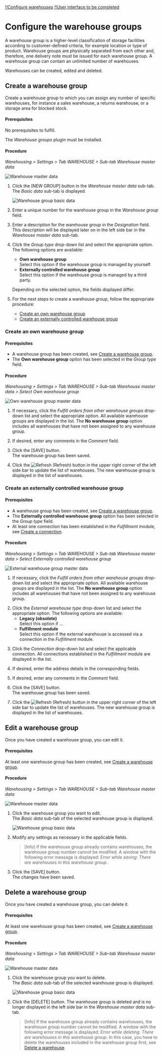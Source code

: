 [!!Configure warehouses](./02_ConfigureWarehouses.md)
[!!User interface to be completed](../UserInterface/XX_tobecompleted.md)


# Configure the warehouse groups

A warehouse group is a higher-level classification of storage facilities according to customer-defined criteria, for example location or type of product. Warehouse groups are physically separated from each other and, therefore, one delivery note must be issued for each warehouse group. A warehouse group can contain an unlimited number of warehouses.  

Warehouses can be created, edited and deleted.



## Create a warehouse group

Create a warehouse group to which you can assign any number of specific warehouses, for instance a sales warehouse, a returns warehouse, or a storage area for blocked stock.

#### Prerequisites

No prerequisites to fulfill.

The *Warehouse groups* plugin must be installed.

[comment]: <> (Diese Info in General? Stimmt das? Lagergruppe-, Lager-, Lagerplanung- und Lagerreichweiten...- Plugins müssen generell zusammen mit Lager installiert sein? Oder passiert das beim Installation von Lager-Modul?)

#### Procedure

*Warehousing > Settings > Tab WAREHOUSE > Sub-tab Warehouse master data*

![Warehouse master data](../../Assets/Screenshots/RetailSuiteWarehousing/Settings/Warehouse/WarehouseMasterData/WarehouseMasterData.png "[Warehouse master data]")

1. Click the [NEW GROUP] button in the *Warehouse master data* sub-tab.  
    The *Basic data* sub-tab is displayed.

    ![Warehouse group basic data](../../Assets/Screenshots/RetailSuiteWarehousing/Settings/Warehouse/WarehouseMasterData/WarehouseGroupBasicData.png "[Warehouse group basic data]")

2. Enter a unique number for the warehouse group in the *Warehouse group* field.

3. Enter a description for the warehouse group in the *Designation* field. This description will be displayed later on in the left side bar in the *Warehouse master data* sub-tab.

4. Click the *Group type* drop-down list and select the appropriate option. The following options are available:
    - **Own warehouse group**  
        Select this option if the warehouse group is managed by yourself.
    - **Externally controlled warehouse group**  
        Select this option if the warehouse group is managed by a third party. 

    Depending on the selected option, the fields displayed differ. 

5. For the next steps to create a warehouse group, follow the appropriate procedure:

    - [Create an own warehouse group](#create-an-own-warehouse-group)
    - [Create an externally controlled warehouse group](#create-an-externally-controlled-warehouse-group)


### Create an own warehouse group

#### Prerequisites

- A warehouse group has been created, see [Create a warehouse group](#create-a-warehouse-group).
- The **Own warehouse group** option has been selected in the *Group type* field.

#### Procedure

*Warehousing > Settings > Tab WAREHOUSE > Sub-tab Warehouse master data > Select Own warehouse group*

![Own warehouse group master data](../../Assets/Screenshots/RetailSuiteWarehousing/Settings/Warehouse/WarehouseMasterData/WarehouseGroupBasicData.png "[Own warehouse group master data]")

1. If necessary, click the *Fulfill orders from other warehouse groups* drop-down list and select the appropriate option. All available warehouse groups are displayed in the list. The **No warehouse group** option includes all warehouses that have not been assigned to any warehouse group.

[Comment]: <> (Tooltip: If orders cannot be completely fulfilled from the warehouse groups selected here, the missing products are taken from this warehouse group. The delivery note is printed in this storage group and contains all items. -> Frage: "from the warehouse groups selected here" oder "warehouse group"? Man kann nur eine Gruppe wählen, oder? Julian: Offenbar kann man nur eine Lagergruppe wählen. So gewollt oder Bug?)
        
2. If desired, enter any comments in the *Comment* field.

3. Click the [SAVE] button.  
    The warehouse group has been saved.

4. Click the ![Refresh](../../Assets/Icons/Refresh01.png "[Refresh]") (Refresh) button in the upper right corner of the left side bar to update the list of warehouses. The new warehouse group is displayed in the list of warehouses.


### Create an externally controlled warehouse group

#### Prerequisites

- A warehouse group has been created, see [Create a warehouse group](#create-a-warehouse-group).
- The **Externally controlled warehouse group** option has been selected in the *Group type* field.
- At least one connection has been established in the *Fulfillment* module, see [Create a connection](../../Fulfillment/Integration/01_ManageConnections.md#create-a-connection).

#### Procedure

*Warehousing > Settings > Tab WAREHOUSE > Sub-tab Warehouse master data > Select Externally controlled warehouse group*

![External warehouse group master data](../../Assets/Screenshots/RetailSuiteWarehousing/Settings/Warehouse/WarehouseMasterData/ExternalWarehouseGroupBasicData.png "[External warehouse group master data]")

1. If necessary, click the *Fulfill orders from other warehouse groups* drop-down list and select the appropriate option. All available warehouse groups are displayed in the list. The **No warehouse group** option includes all warehouses that have not been assigned to any warehouse group.

[comment]: <> (Tooltip: If orders cannot be completely fulfilled from the warehouse groups selected here, the missing products are taken from this warehouse group. The delivery note is printed in this storage group and contains all items. -> Frage: "from the warehouse groups selected here" oder "warehouse group"? Man kann nur eine Gruppe wählen, oder? Julian: Offenbar kann man nur eine Lagergruppe wählen. So gewollt oder Bug?)
        
2. Click the *External warehouse type* drop-down list and select the appropriate option. The following options are available:
    - **Legacy (obsolete)**  
        Select this option if ...
    - **Fulfillment module**  
        Select this option if the external warehouse is accessed via a connection in the *Fulfillment* module. 

[comment]: <> (Julian: bedeutet obsolete, dass diese Option nicht mehr zutrifft, also kann man ignorieren? Gibt es andere mögliche Optionen, außer Fulfillment?)

3. Click the *Connection* drop-down list and select the applicable connection. All connections established in the *Fulfillment* module are displayed in the list.

[comment]: <> (Julian: *Return to this location possible* obsolete?)

4. If desired, enter the address details in the corresponding fields.

5. If desired, enter any comments in the *Comment* field.

6. Click the [SAVE] button.  
    The warehouse group has been saved.

7. Click the ![Refresh](../../Assets/Icons/Refresh01.png "[Refresh]") (Refresh) button in the upper right corner of the left side bar to update the list of warehouses. The new warehouse group is displayed in the list of warehouses.



## Edit a warehouse group

Once you have created a warehouse group, you can edit it. 

#### Prerequisites

At least one warehouse group has been created, see [Create a warehouse group](#create-a-warehouse-group).

#### Procedure

*Warehousing > Settings > Tab WAREHOUSE > Sub-tab Warehouse master data*

![Warehouse master data](../../Assets/Screenshots/RetailSuiteWarehousing/Settings/Warehouse/WarehouseMasterData/WarehouseMasterData.png "[Warehouse master data]")

1. Click the warehouse group you want to edit.  
    The *Basic data* sub-tab of the selected warehouse group is displayed.

    ![Warehouse group basic data](../../Assets/Screenshots/RetailSuiteWarehousing/Settings/Warehouse/WarehouseMasterData/WarehouseGroupBasicData.png "[Warehouse group basic data]")

2. Modify any settings as necessary in the applicable fields.  

    > [Info] If the warehouse group already contains warehouses, the warehouse group number cannot be modified. A window with the following error message is displayed: *Error while saving: There are warehouses in this warehouse group.*

3. Click the [SAVE] button.  
    The changes have been saved.



## Delete a warehouse group

Once you have created a warehouse group, you can delete it. 

#### Prerequisites

At least one warehouse group has been created, see [Create a warehouse group](#create-a-warehouse-group).

#### Procedure

*Warehousing > Settings > Tab WAREHOUSE > Sub-tab Warehouse master data*

![Warehouse master data](../../Assets/Screenshots/RetailSuiteWarehousing/Settings/Warehouse/WarehouseMasterData/WarehouseMasterData.png "[Warehouse master data]")

1. Click the warehouse group you want to delete.  
    The *Basic data* sub-tab of the selected warehouse group is displayed.

    ![Warehouse group basic data](../../Assets/Screenshots/RetailSuiteWarehousing/Settings/Warehouse/WarehouseMasterData/WarehouseGroupBasicData.png "[Warehouse group basic data]")

2. Click the [DELETE] button.
    The warehouse group is deleted and is no longer displayed in the left side bar in the *Warehouse master data* sub-tab.
    
    > [Info] If the warehouse group already contains warehouses, the warehouse group number cannot be modified. A window with the following error message is displayed: *Error while deleting: There are warehouses in this warehouse group.* In this case, you have to delete the warehouses included in the warehouse group first, see [Delete a warehouse](#delete-a-warehouse).